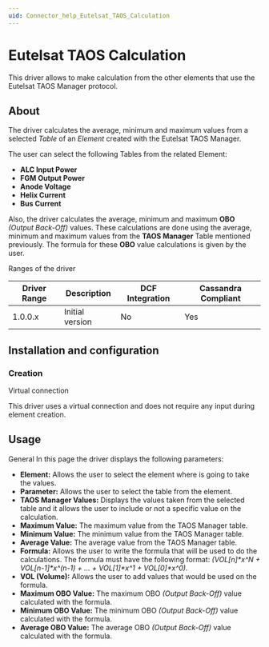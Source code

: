 ```yaml
---
uid: Connector_help_Eutelsat_TAOS_Calculation
---
```


# Eutelsat TAOS Calculation

This driver allows to make calculation from the other elements that use the Eutelsat TAOS Manager protocol.

## About

The driver calculates the average, minimum and maximum values from a selected *Table* of an *Element* created with the Eutelsat TAOS Manager.

The user can select the following Tables from the related Element:

- **ALC Input Power**
- **FGM Output Power**
- **Anode Voltage**
- **Helix Current**
- **Bus Current**

Also, the driver calculates the average, minimum and maximum **OBO** *(Output Back-Off)* values. These calculations are done using the average, minimum and maximum values from the **TAOS Manager** Table mentioned previously. The formula for these **OBO** value calculations is given by the user.

Ranges of the driver

| **Driver Range** | **Description** | **DCF Integration** | **Cassandra Compliant** |
|------------------|-----------------|---------------------|-------------------------|
| 1.0.0.x          | Initial version | No                  | Yes                     |

## Installation and configuration

### Creation

Virtual connection

This driver uses a virtual connection and does not require any input during element creation.

## Usage

General
In this page the driver displays the following parameters:

- **Element:** Allows the user to select the element where is going to take the values.
- **Parameter:** Allows the user to select the table from the element.
- **TAOS Manager Values:** Displays the values taken from the selected table and it allows the user to include or not a specific value on the calculation.
- **Maximum Value:** The maximum value from the TAOS Manager table.
- **Minimum Value:** The minimum value from the TAOS Manager table.
- **Average Value:** The average value from the TAOS Manager table.
- **Formula:** Allows the user to write the formula that will be used to do the calculations. The formula must have the following format: *(VOL\[n\]\*x^N + VOL\[n-1\]\*x^(n-1) + ... + VOL\[1\]\*x^1 + VOL\[0\]\*x^0).*
- **VOL (Volume):** Allows the user to add values that would be used on the formula.
- **Maximum OBO Value:** The maximum OBO *(Output Back-Off)* value calculated with the formula.
- **Minimum OBO Value:** The minimum OBO *(Output Back-Off)* value calculated with the formula.
- **Average OBO Value:** The average OBO *(Output Back-Off)* value calculated with the formula.
